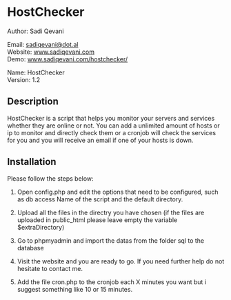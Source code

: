 HostChecker
===========

Author: Sadi Qevani  

Email: sadiqevani@dot.al  
Website: www.sadiqevani.com  
Demo: www.sadiqevani.com/hostchecker/  
  
  
Name: HostChecker  
Version: 1.2  

Description
-----------

HostChecker is a script that helps you monitor your servers and services whether they are online or not. 
You can add a unlimited amount of hosts or ip to monitor and directly check them or a cronjob will check the services 
for you and you will receive an email if one of your hosts is down.

Installation
------------

Please follow the steps below:

1. Open config.php and edit the options that need to be configured, such as db access
   Name of the script and the default directory.
   
2. Upload all the files in the directry you have chosen 
   (if the files are uploaded in public_html please leave empty the variable $extraDirectory)
   
3. Go to phpmyadmin and import the datas from the folder sql to the database

4. Visit the website and you are ready to go. If you need further help do not hesitate to contact me.

5. Add the file cron.php to the cronjob each X minutes you want but i suggest something like 10 or 15 minutes.
